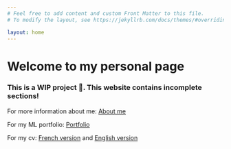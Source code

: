 ```yaml
---
# Feel free to add content and custom Front Matter to this file.
# To modify the layout, see https://jekyllrb.com/docs/themes/#overriding-theme-defaults

layout: home
---
```

# Welcome to my personal page
### This is a WIP project :construction:. This website contains incomplete sections!


For more information about me: [About me](/about)

For my ML portfolio: [Portfolio](/portfolio)

For my cv: [French version](/CV_FR.pdf) and [English version](/CV_EN.pdf)

